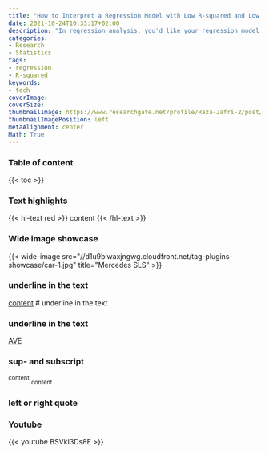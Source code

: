 ```yaml
---
title: "How to Interpret a Regression Model with Low R-squared and Low P values"
date: 2021-10-24T10:33:17+02:00
description: "In regression analysis, you'd like your regression model to have significant variables and to produce a high R-squared value. This low P value / high R2 combination indicates that changes in the predictors are related to changes in the response variable and that your model explains a lot of the response variability."
categories:
- Research
- Statistics
tags:
- regression
- R-squared
keywords:
- tech
coverImage:
coverSize:
thumbnailImage: https://www.researchgate.net/profile/Raza-Jafri-2/post/How_can_I_justify_low_R-squared_values_in_a_simple_traffic_model_occupancy_vs_speed/attachment/59d650ab79197b80779a96ba/AS%3A504277820424192%401497240609553/download/Rsquared.png
thumbnailImagePosition: left
metaAlignment: center
Math: True
---
```


<!--more-->
### Table of content
{{< toc >}}

### Text highlights
{{< hl-text red >}} content {{< /hl-text >}}
### Wide image showcase
{{< wide-image src="//d1u9biwaxjngwg.cloudfront.net/tag-plugins-showcase/car-1.jpg" title="Mercedes SLS" >}}
### underline in the text
<u>content</u> # underline in the text
### underline in the text
<abbr title="Avenue">AVE</abbr>
### sup- and subscript
<sup>content</sup>
<sub>content</sub>
### left or right quote

### Youtube
{{< youtube BSVkI3Ds8E >}}
